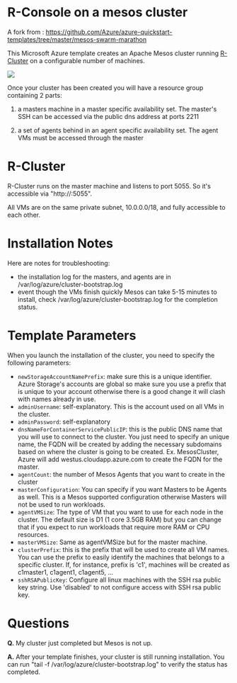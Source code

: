 # R-Console on a mesos cluster

A fork from : https://github.com/Azure/azure-quickstart-templates/tree/master/mesos-swarm-marathon

This Microsoft Azure template creates an Apache Mesos cluster running [R-Cluster](https://github.com/MohamedBassem/r-cluster) on a configurable number of machines.

<a href="https://portal.azure.com/#create/Microsoft.Template/uri/https%3A%2F%2Fraw.githubusercontent.com%2FMohamedBassem%2Fazure-rconsole-template%2Fmaster%2Fazuredeploy.json" target="_blank">
    <img src="http://azuredeploy.net/deploybutton.png"/>
</a>

Once your cluster has been created you will have a resource group containing 2 parts:

1. a masters machine in a master specific availability set. The master's SSH can be accessed via the public dns address at ports 2211

2. a set of agents behind in an agent specific availability set.  The agent VMs must be accessed through the master

# R-Cluster

R-Cluster runs on the master machine and listens to port 5055. So it's accessible via "http://<publicDnsAddress>:5055".

All VMs are on the same private subnet, 10.0.0.0/18, and fully accessible to each other.

# Installation Notes

Here are notes for troubleshooting:
 * the installation log for the masters, and agents are in /var/log/azure/cluster-bootstrap.log
 * event though the VMs finish quickly Mesos can take 5-15 minutes to install, check /var/log/azure/cluster-bootstrap.log for the completion status.

# Template Parameters
When you launch the installation of the cluster, you need to specify the following parameters:
* `newStorageAccountNamePrefix`: make sure this is a unique identifier. Azure Storage's accounts are global so make sure you use a prefix that is unique to your account otherwise there is a good change it will clash with names already in use.
* `adminUsername`: self-explanatory. This is the account used on all VMs in the cluster.
* `adminPassword`: self-explanatory
* `dnsNameForContainerServicePublicIP`: this is the public DNS name that you will use to connect to the cluster. You just need to specify an unique name, the FQDN will be created by adding the necessary subdomains based on where the cluster is going to be created. Ex. <userID>MesosCluster, Azure will add westus.cloudapp.azure.com to create the FQDN for the master.
* `agentCount`: the number of Mesos Agents that you want to create in the cluster
* `masterConfiguration`: You can specify if you want Masters to be Agents as well. This is a Mesos supported configuration otherwise Masters will not be used to run workloads.
* `agentVMSize`: The type of VM that you want to use for each node in the cluster. The default size is D1 (1 core 3.5GB RAM) but you can change that if you expect to run workloads that require more RAM or CPU resources.
* `masterVMSize`: Same as agentVMSize but for the master machine.
* `clusterPrefix`: this is the prefix that will be used to create all VM names. You can use the prefix to easily identify the machines that belongs to a specific cluster. If, for instance, prefix is 'c1', machines will be created as c1master1, c1agent1, c1agent5, ...
* `sshRSAPublicKey`: Configure all linux machines with the SSH rsa public key string.  Use 'disabled' to not configure access with SSH rsa public key.

# Questions

**Q.** My cluster just completed but Mesos is not up.

**A.** After your template finishes, your cluster is still running installation.  You can run "tail -f /var/log/azure/cluster-bootstrap.log" to verify the status has completed.
